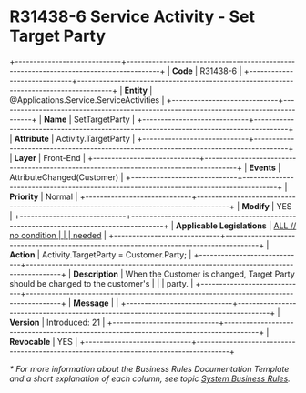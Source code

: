 ﻿---
erp.type: front-end-business-rule
erp.entity: Applications.Service.ServiceActivities
---

# R31438-6 Service Activity - Set Target Party
+-----------------------------+---------------------------------------------------------------------------------------+
| **Code**                    | R31438-6                                                                              |
+-----------------------------+---------------------------------------------------------------------------------------+
| **Entity**                  | @Applications.Service.ServiceActivities                                                                       |
+-----------------------------+---------------------------------------------------------------------------------------+
| **Name**                    | SetTargetParty                                                                        |
+-----------------------------+---------------------------------------------------------------------------------------+
| **Attribute**               | Activity.TargetParty                                                                  |
+-----------------------------+---------------------------------------------------------------------------------------+
| **Layer**                   | Front-End                                                                             |
+-----------------------------+---------------------------------------------------------------------------------------+
| **Events**                  | AttributeChanged(Customer)                                                            |
+-----------------------------+---------------------------------------------------------------------------------------+
| **Priority**                | Normal                                                                                |
+-----------------------------+---------------------------------------------------------------------------------------+
| **Modify**                  | YES                                                                                   |
+-----------------------------+---------------------------------------------------------------------------------------+
| **Applicable Legislations** | [ALL // no condition                                                                  |
|                             | needed](https://confluence.erp.net/display/techdoc/Country+Specific+Functionality)    |
+-----------------------------+---------------------------------------------------------------------------------------+
| **Action**                  | Activity.TargetParty = Customer.Party;                                                |
+-----------------------------+---------------------------------------------------------------------------------------+
| **Description**             | When the Customer is changed, Target Party should be changed to the customer\'s       |
|                             | party.                                                                                |
+-----------------------------+---------------------------------------------------------------------------------------+
| **Message**                 |                                                                                       |
+-----------------------------+---------------------------------------------------------------------------------------+
| **Version**                 | Introduced: 21                                                                        |
+-----------------------------+---------------------------------------------------------------------------------------+
| **Revocable**               | YES                                                                                   |
+-----------------------------+---------------------------------------------------------------------------------------+

*\* For more information about the Business Rules Documentation Template and a short explanation of each column, see
topic [System Business Rules](../templates/template-description-system-business-rules.md).*

  

  
